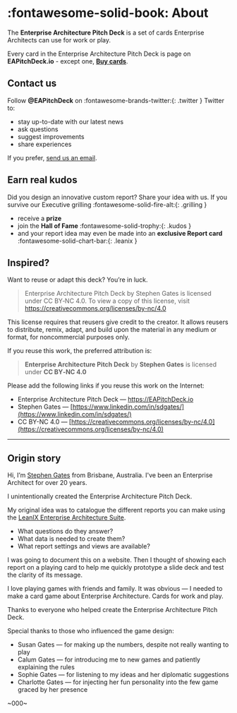 # :fontawesome-solid-book: About

The **Enterprise Architecture Pitch Deck** is a set of cards Enterprise Architects can use for work or play. 

Every card in the Enterprise Architecture Pitch Deck is page on **EAPitchDeck.io** - except one, **[Buy cards](../buy/)**.


## Contact us

Follow **@EAPitchDeck** on :fontawesome-brands-twitter:{: .twitter } Twitter to:

- stay up-to-date with our latest news
- ask questions
- suggest improvements
- share experiences

If you prefer, [send us an email]().

## Earn real kudos

Did you design an innovative custom report? Share your idea with us. If you survive our Executive grilling :fontawesome-solid-fire-alt:{: .grilling }

- receive a **prize** 
- join the **Hall of Fame** :fontawesome-solid-trophy:{: .kudos } 
- and your report idea may even be made into an **exclusive Report card**  :fontawesome-solid-chart-bar:{: .leanix }

## Inspired? 

Want to reuse or adapt this deck? You’re in luck.

> Enterprise Architecture Pitch Deck by Stephen Gates is licensed under CC BY‑NC 4.0. To view a copy of this license, visit https://creativecommons.org/licenses/by-nc/4.0

This license requires that reusers give credit to the creator. It allows reusers to distribute, remix, adapt, and build upon the material in any medium or format, for noncommercial purposes only.

If you reuse this work, the preferred attribution is:

> **Enterprise Architecture Pitch Deck** by **Stephen Gates** is licensed under **CC BY‑NC 4.0**

Please add the following links if you reuse this work on the Internet: 

- Enterprise Architecture Pitch Deck — https://EAPitchDeck.io
- Stephen Gates — [https://www.linkedin.com/in/sdgates/](https://www.linkedin.com/in/sdgates/) 
- CC BY-NC 4.0 — [https://creativecommons.org/licenses/by-nc/4.0](https://creativecommons.org/licenses/by-nc/4.0)

---

## Origin story

Hi, I’m [Stephen Gates](https://www.linkedin.com/in/sdgates/) from Brisbane, Australia. I've been an Enterprise Architect for over 20 years. 

I unintentionally created the Enterprise Architecture Pitch Deck.

My original idea was to catalogue the different reports you can make using the [LeanIX Enterprise Architecture Suite](https://www.leanix.net/en/).

- What questions do they answer?
- What data is needed to create them?
- What report settings and views are available? 

I was going to document this on a website. Then I thought of showing each report on a playing card to help me quickly prototype a slide deck and test the clarity of its message. 

I love playing games with friends and family. It was obvious — I needed to make a card game about Enterprise Architecture. Cards for work and play. 

Thanks to everyone who helped create the Enterprise Architecture Pitch Deck. 

Special thanks to those who influenced the game design: 

- Susan Gates — for making up the numbers, despite not really wanting to play
- Calum Gates — for introducing me to new games and patiently explaining the rules
- Sophie Gates — for listening to my ideas and her diplomatic suggestions 
- Charlotte Gates — for injecting her fun personality into the few game graced by her presence 

~000~

